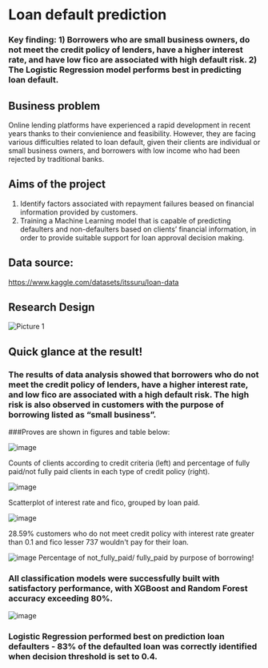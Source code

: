 # Loan default prediction
### Key finding: 1) Borrowers who are small business owners, do not meet the credit policy of lenders, have a higher interest rate, and have low fico are associated with high default risk. 2) The Logistic Regression model performs best in predicting loan default.
## Business problem
Online lending platforms have experienced a rapid development in recent years thanks to their convienience and feasibility. However, they are facing various difficulties related to loan default, given their clients are individual or small business owners, and borrowers with low income who had been rejected by traditional banks.
## Aims of the project
1. Identify factors associated with repayment failures beased on financial information provided by customers.
2. Training a Machine Learning model that is capable of  predicting defaulters and non-defaulters based on clients’ financial information, in order to provide suitable support for loan approval decision making.
## Data source: 
  https://www.kaggle.com/datasets/itssuru/loan-data
## Research Design
![Picture 1](https://user-images.githubusercontent.com/76152416/216819237-f17af206-40ad-4c72-8b96-dfd17be255ad.png)
## Quick glance at the result!

### The results of data analysis showed that borrowers who do not meet the credit policy of lenders, have a higher interest rate, and low fico are associated with a high default risk. The high risk is also observed in customers with the purpose of borrowing listed as “small business”. 
###Proves are shown in figures and table below:

 	 
  ![image](https://user-images.githubusercontent.com/76152416/216822264-faf4cf9f-a184-4e43-b14a-c0e3381a2a56.png) 

Counts of clients according to credit criteria (left) and percentage of fully paid/not fully paid clients in each type of credit policy (right).


  ![image](https://user-images.githubusercontent.com/76152416/216821393-260b819d-e11a-41d0-8485-b997b453d850.png)

Scatterplot of interest rate and fico, grouped by loan paid.


  ![image](https://user-images.githubusercontent.com/76152416/216821608-cbabb110-fcd2-496c-8f59-1db3132c7d9e.png) 

28.59% customers who do not meet credit policy with interest rate greater than 0.1 and fico lesser 737 wouldn't pay for their loan.


  ![image](https://user-images.githubusercontent.com/76152416/216821858-467e77b0-c63f-4ecc-8669-d320207529e7.png)
Percentage of not_fully_paid/ fully_paid by purpose of borrowing!


### All classification models were successfully built with satisfactory performance, with XGBoost and Random Forest accuracy exceeding 80%. 

  ![image](https://user-images.githubusercontent.com/76152416/216821955-6f2beb84-6236-4fc8-b6d1-4b34f2a8daa0.png)


### Logistic Regression performed best on prediction loan defaulters - 83%  of the defaulted loan was correctly identified when decision threshold is set to 0.4.
